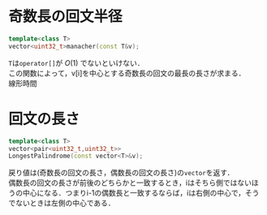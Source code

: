 # 奇数長の回文半径
```C++
template<class T>
vector<uint32_t>manacher(const T&v);
```
`T`は`operator[]`が $O(1)$ でないといけない．  
この関数によって，v[i]を中心とする奇数長の回文の最長の長さが求まる．  
線形時間

# 回文の長さ
```C++
template<class T>
vector<pair<uint32_t,uint32_t>>
LongestPalindrome(const vector<T>&v);
```
戻り値は(奇数長の回文の長さ，偶数長の回文の長さ)の`vector`を返す．  
偶数長の回文の長さが前後のどちらかと一致するとき，iはそちら側ではないほうの中心になる．つまりi-1の偶数長と一致するならば，iは右側の中心で，そうでないときは左側の中心である．